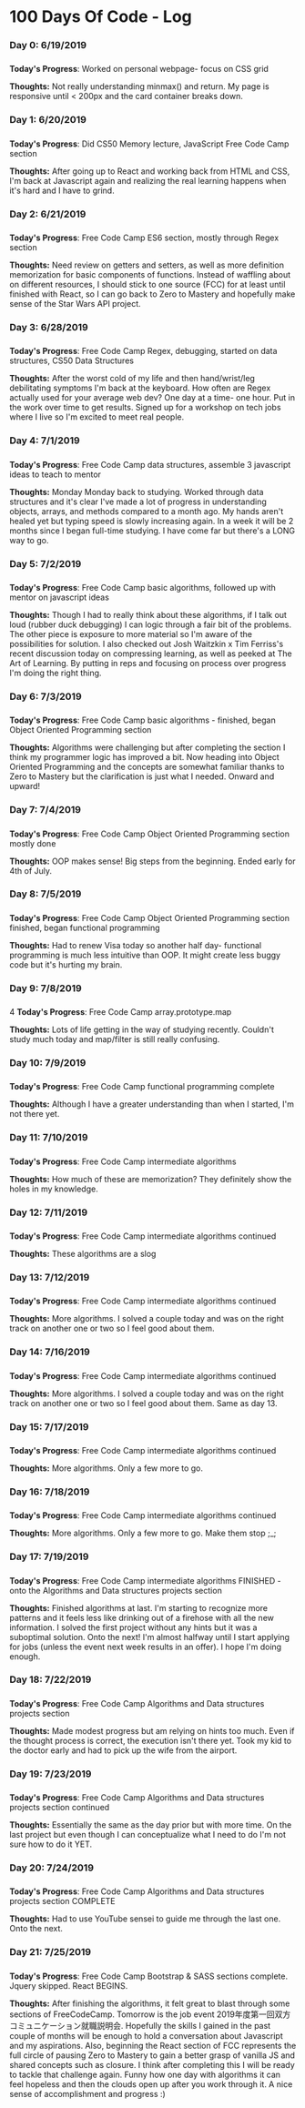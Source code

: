 # 100 Days Of Code - Log

### Day 0: 6/19/2019 
##### 

**Today's Progress**: Worked on personal webpage- focus on CSS grid

**Thoughts:** Not really understanding minmax() and return. My page is responsive until < 200px and the card container breaks down. 

### Day 1: 6/20/2019 
##### 

**Today's Progress**: Did CS50 Memory lecture, JavaScript Free Code Camp section

**Thoughts:** After going up to React and working back from HTML and CSS, I'm back at Javascript again and realizing the real learning happens when it's hard and I have to grind.  

### Day 2: 6/21/2019 
##### 

**Today's Progress**: Free Code Camp ES6 section, mostly through Regex section

**Thoughts:** Need review on getters and setters, as well as more definition memorization for basic components of functions. Instead of waffling about on different resources, I should stick to one source (FCC) for at least until finished with React, so I can go back to Zero to Mastery and hopefully make sense of the Star Wars API project. 

### Day 3: 6/28/2019 
##### 

**Today's Progress**: Free Code Camp Regex, debugging, started on data structures, CS50 Data Structures

**Thoughts:** After the worst cold of my life and then hand/wrist/leg debilitating symptoms I'm back at the keyboard. How often are Regex actually used for your average web dev? One day at a time- one hour. Put in the work over time to get results.  Signed up for a workshop on tech jobs where I live so I'm excited to meet real people.

### Day 4: 7/1/2019 
##### 

**Today's Progress**: Free Code Camp data structures, assemble 3 javascript ideas to teach to mentor

**Thoughts:** Monday Monday back to studying. Worked through data structures and it's clear I've made a lot of progress in understanding objects, arrays, and methods compared to a month ago. My hands aren't healed yet but typing speed is slowly increasing again. In a week it will be 2 months since I began full-time studying. I have come far but there's a LONG way to go. 

### Day 5: 7/2/2019 
##### 

**Today's Progress**: Free Code Camp basic algorithms, followed up with mentor on javascript ideas

**Thoughts:** Though I had to really think about these algorithms, if I talk out loud (rubber duck debugging) I can logic through a fair bit of the problems. The other piece is exposure to more material so I'm aware of the possibilities for solution. I also checked out Josh Waitzkin x Tim Ferriss's recent discussion today on compressing learning, as well as peeked at The Art of Learning.  By putting in reps and focusing on process over progress I'm doing the right thing. 

### Day 6: 7/3/2019 
##### 

**Today's Progress**: Free Code Camp basic algorithms - finished, began Object Oriented Programming section

**Thoughts:** Algorithms were challenging but after completing the section I think my programmer logic has improved a bit. Now heading into Object Oriented Programming and the concepts are somewhat familiar thanks to Zero to Mastery but the clarification is just what I needed. Onward and upward!   

### Day 7: 7/4/2019 
##### 

**Today's Progress**: Free Code Camp Object Oriented Programming section mostly done

**Thoughts:** OOP makes sense! Big steps from the beginning.  Ended early for 4th of July.   

### Day 8: 7/5/2019 
##### 

**Today's Progress**: Free Code Camp Object Oriented Programming section finished, began functional programming

**Thoughts:** Had to renew Visa today so another half day- functional programming is much less intuitive than OOP. It might create less buggy code but it's hurting my brain.  

### Day 9: 7/8/2019 
##### 
4
**Today's Progress**: Free Code Camp array.prototype.map

**Thoughts:** Lots of life getting in the way of studying recently. Couldn't study much today and map/filter is still really confusing.   

### Day 10: 7/9/2019 
##### 

**Today's Progress**: Free Code Camp functional programming complete

**Thoughts:** Although I have a greater understanding than when I started, I'm not there yet. 

### Day 11: 7/10/2019 
##### 

**Today's Progress**: Free Code Camp intermediate algorithms

**Thoughts:** How much of these are memorization? They definitely show the holes in my knowledge. 

### Day 12: 7/11/2019 
##### 

**Today's Progress**: Free Code Camp intermediate algorithms continued

**Thoughts:** These algorithms are a slog 

### Day 13: 7/12/2019 
##### 

**Today's Progress**: Free Code Camp intermediate algorithms continued

**Thoughts:** More algorithms.  I solved a couple today and was on the right track on another one or two so I feel good about them. 

### Day 14: 7/16/2019 
##### 

**Today's Progress**: Free Code Camp intermediate algorithms continued

**Thoughts:** More algorithms.  I solved a couple today and was on the right track on another one or two so I feel good about them.  Same as day 13.

### Day 15: 7/17/2019 
##### 

**Today's Progress**: Free Code Camp intermediate algorithms continued

**Thoughts:** More algorithms.  Only a few more to go. 

### Day 16: 7/18/2019 
##### 

**Today's Progress**: Free Code Camp intermediate algorithms continued

**Thoughts:** More algorithms.  Only a few more to go. Make them stop ;_;

### Day 17: 7/19/2019 
##### 

**Today's Progress**: Free Code Camp intermediate algorithms FINISHED - onto the Algorithms and Data structures projects section

**Thoughts:** Finished algorithms at last.  I'm starting to recognize more patterns and it feels less like drinking out of a firehose with all the new information. I solved the first project without any hints but it was a suboptimal solution. Onto the next! I'm almost halfway until I start applying for jobs (unless the event next week results in an offer). I hope I'm doing enough.

### Day 18: 7/22/2019 
##### 

**Today's Progress**: Free Code Camp Algorithms and Data structures projects section

**Thoughts:** Made modest progress but am relying on hints too much. Even if the thought process is correct, the execution isn't there yet. Took my kid to the doctor early and had to pick up the wife from the airport. 

### Day 19: 7/23/2019 
##### 

**Today's Progress**: Free Code Camp Algorithms and Data structures projects section continued

**Thoughts:** Essentially the same as the day prior but with more time. On the last project but even though I can conceptualize what I need to do I'm not sure how to do it YET.

### Day 20: 7/24/2019 
##### 

**Today's Progress**: Free Code Camp Algorithms and Data structures projects section COMPLETE

**Thoughts:** Had to use YouTube sensei to guide me through the last one. Onto the next. 

### Day 21: 7/25/2019 
##### 

**Today's Progress**: Free Code Camp Bootstrap & SASS sections complete. Jquery skipped. React BEGINS. 

**Thoughts:** After finishing the algorithms, it felt great to blast through some sections of FreeCodeCamp. Tomorrow is the job event 2019年度第一回双方コミュニケーション就職説明会. Hopefully the skills I gained in the past couple of months will be enough to hold a conversation about Javascript and my aspirations. Also, beginning the React section of FCC represents the full circle of pausing Zero to Mastery to gain a better grasp of vanilla JS and shared concepts such as closure. I think after completing this I will be ready to tackle that challenge again. Funny how one day with algorithms it can feel hopeless and then the clouds open up after you work through it.  A nice sense of accomplishment and progress :) 

